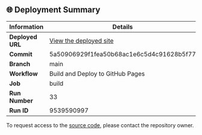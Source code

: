 ## 🌐 Deployment Summary

| Information | Details |
|-------------|---------|
| **Deployed URL** | [View the deployed site](https://First-Matter.github.io/public-demo) |
| **Commit** | 5a50906929f1fea50b68ac1e6c5d4c91628b5f77 |
| **Branch** | main |
| **Workflow** | Build and Deploy to GitHub Pages |
| **Job** | build |
| **Run Number** | 33 |
| **Run ID** | 9539590997 |

To request access to the [source code](https://github.com/First-Matter/flappy-jam-2024), please contact the repository owner.
